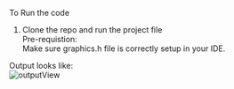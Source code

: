 <span>To Run the code </span> <br>
 1. Clone the repo and run the project file <br>
<span>Pre-requistion: </span> <br>
   Make sure graphics.h file is correctly setup in your IDE.

Output looks like: <br>
![outputView](https://github.com/Binay432/dIgitalClock_using_C-/assets/103917660/c6896036-c52d-4123-851e-d1f87e338369)
